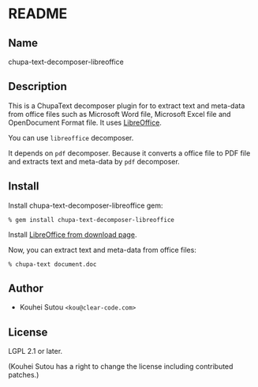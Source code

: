 # README

## Name

chupa-text-decomposer-libreoffice

## Description

This is a ChupaText decomposer plugin for to extract text and
meta-data from office files such as Microsoft Word file, Microsoft
Excel file and OpenDocument Format file. It uses
[LibreOffice](https://www.libreoffice.org/).

You can use `libreoffice` decomposer.

It depends on `pdf` decomposer. Because it converts a office file to
PDF file and extracts text and meta-data by `pdf` decomposer.

## Install

Install chupa-text-decomposer-libreoffice gem:

```
% gem install chupa-text-decomposer-libreoffice
```

Install
[LibreOffice from download page](http://www.libreoffice.org/download).

Now, you can extract text and meta-data from office files:

```
% chupa-text document.doc
```

## Author

  * Kouhei Sutou `<kou@clear-code.com>`

## License

LGPL 2.1 or later.

(Kouhei Sutou has a right to change the license including contributed
patches.)
